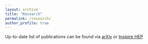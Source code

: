 ```yaml
---
layout: archive
title: "Research"
permalink: /research/
author_profile: true
---
```


Up-to-date list of publications can be found via [arXiv](https://arxiv.org/search/astro-ph?searchtype=author&query=Sabyr,+A) or [Insipire HEP](https://inspirehep.net/authors/1915719)
